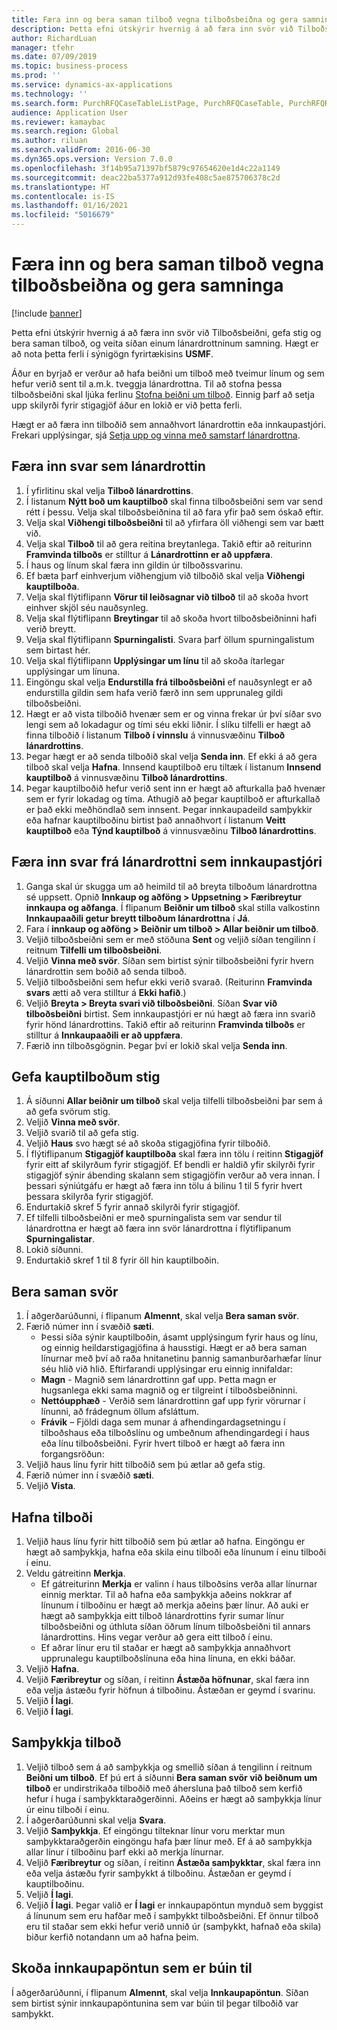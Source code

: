 ```yaml
---
title: Færa inn og bera saman tilboð vegna tilboðsbeiðna og gera samninga
description: Þetta efni útskýrir hvernig á að færa inn svör við Tilboðsbeiðni, gefa stig og bera saman tilboð, og veita síðan einum lánardrottninum samning.
author: RichardLuan
manager: tfehr
ms.date: 07/09/2019
ms.topic: business-process
ms.prod: ''
ms.service: dynamics-ax-applications
ms.technology: ''
ms.search.form: PurchRFQCaseTableListPage, PurchRFQCaseTable, PurchRFQReplyTable, PurchRFQCompare, PurchRFQEditLines, PurchRFQEditLinesParameters, PurchTable, PurchTablePart, PurchRFQCompareLinePrices, PurchRFQCompareRFQ
audience: Application User
ms.reviewer: kamaybac
ms.search.region: Global
ms.author: riluan
ms.search.validFrom: 2016-06-30
ms.dyn365.ops.version: Version 7.0.0
ms.openlocfilehash: 3f14b95a71397bf5879c97654620e1d4c22a1149
ms.sourcegitcommit: deac22ba5377a912d93fe408c5ae875706378c2d
ms.translationtype: HT
ms.contentlocale: is-IS
ms.lasthandoff: 01/16/2021
ms.locfileid: "5016679"
---
```

# <a name="enter-and-compare-rfq-bids-and-award-contracts"></a>Færa inn og bera saman tilboð vegna tilboðsbeiðna og gera samninga

[!include [banner](../../includes/banner.md)]

Þetta efni útskýrir hvernig á að færa inn svör við Tilboðsbeiðni, gefa stig og bera saman tilboð, og veita síðan einum lánardrottninum samning. Hægt er að nota þetta ferli í sýnigögn fyrirtækisins **USMF**.

Áður en byrjað er verður að hafa beiðni um tilboð með tveimur línum og sem hefur verið sent til a.m.k. tveggja lánardrottna. Til að stofna þessa tilboðsbeiðni skal ljúka ferlinu [Stofna beiðni um tilboð](create-request-quotation.md). Einnig þarf að setja upp skilyrði fyrir stigagjöf áður en lokið er við þetta ferli.

Hægt er að færa inn tilboðið sem annaðhvort lánardrottin eða innkaupastjóri. Frekari upplýsingar, sjá [Setja upp og vinna með samstarf lánardrottna](../set-up-maintain-vendor-collaboration.md).

## <a name="enter-a-reply-as-a-vendor"></a>Færa inn svar sem lánardrottin

1. Í yfirlitinu skal velja **Tilboð lánardrottins**.
2. Í listanum **Nýtt boð um kauptilboð** skal finna tilboðsbeiðni sem var send rétt í þessu. Velja skal tilboðsbeiðnina til að fara yfir það sem óskað eftir.
3. Velja skal **Viðhengi tilboðsbeiðni** til að yfirfara öll viðhengi sem var bætt við.
4. Velja skal **Tilboð** til að gera reitina breytanlega. Takið eftir að reiturinn **Framvinda tilboðs** er stilltur á **Lánardrottinn er að uppfæra**.
5. Í haus og línum skal færa inn gildin úr tilboðssvarinu.
6. Ef bæta þarf einhverjum viðhengjum við tilboðið skal velja **Viðhengi kauptilboða**.
7. Velja skal flýtiflipann **Vörur til leiðsagnar við tilboð** til að skoða hvort einhver skjöl séu nauðsynleg.
8. Velja skal flýtiflipann **Breytingar** til að skoða hvort tilboðsbeiðninni hafi verið breytt.
9. Velja skal flýtiflipann **Spurningalisti**. Svara þarf öllum spurningalistum sem birtast hér.
10. Velja skal flýtiflipann **Upplýsingar um línu** til að skoða ítarlegar upplýsingar um línuna.
11. Eingöngu skal velja **Endurstilla frá tilboðsbeiðni** ef nauðsynlegt er að endurstilla gildin sem hafa verið færð inn sem upprunaleg gildi tilboðsbeiðni.
12. Hægt er að vista tilboðið hvenær sem er og vinna frekar úr því síðar svo lengi sem að lokadagur og tími séu ekki liðnir. Í slíku tilfelli er hægt að finna tilboðið í listanum **Tilboð í vinnslu** á vinnusvæðinu **Tilboð lánardrottins**.
13. Þegar hægt er að senda tilboðið skal velja **Senda inn**. Ef ekki á að gera tilboð skal velja **Hafna**. Innsend kauptilboð eru tiltæk í listanum **Innsend kauptilboð** á vinnusvæðinu **Tilboð lánardrottins**.  
14. Þegar kauptilboðið hefur verið sent inn er hægt að afturkalla það hvenær sem er fyrir lokadag og tíma. Athugið að þegar kauptilboð er afturkallað er það ekki meðhöndlað sem innsent. Þegar innkaupadeild samþykkir eða hafnar kauptilboðinu birtist það annaðhvort í listanum **Veitt kauptilboð** eða **Týnd kauptilboð** á vinnusvæðinu **Tilboð lánardrottins**.  

## <a name="enter-a-reply-from-a-vendor-as-a-procurement-professional"></a>Færa inn svar frá lánardrottni sem innkaupastjóri

1. Ganga skal úr skugga um að heimild til að breyta tilboðum lánardrottna sé uppsett. Opnið **Innkaup og aðföng \> Uppsetning \> Færibreytur innkaupa og aðfanga**. Í flipanum **Beiðnir um tilboð** skal stilla valkostinn **Innkaupaaðili getur breytt tilboðum lánardrottna** í **Já**.
2. Fara í **innkaup og aðföng \> Beiðnir um tilboð \> Allar beiðnir um tilboð**.
3. Veljið tilboðsbeiðni sem er með stöðuna **Sent** og veljið síðan tengilinn í reitnum **Tilfelli um tilboðsbeiðni**.
4. Veljið **Vinna með svör**. Síðan sem birtist sýnir tilboðsbeiðni fyrir hvern lánardrottin sem boðið að senda tilboð.
5. Veljið tilboðsbeiðni sem hefur ekki verið svarað. (Reiturinn **Framvinda svars** ætti að vera stilltur á **Ekki hafið**.)
6. Veljið **Breyta \> Breyta svari við tilboðsbeiðni**. Síðan **Svar við tilboðsbeiðni** birtist. Sem innkaupastjóri er nú hægt að færa inn svarið fyrir hönd lánardrottins. Takið eftir að reiturinn **Framvinda tilboðs** er stilltur á **Innkaupaaðili er að uppfæra**.  
7. Færið inn tilboðsgögnin. Þegar því er lokið skal velja **Senda inn**.

## <a name="score-the-bids"></a>Gefa kauptilboðum stig

1. Á síðunni **Allar beiðnir um tilboð** skal velja tilfelli tilboðsbeiðni þar sem á að gefa svörum stig.
2. Veljið **Vinna með svör**.
3. Veljið svarið til að gefa stig.
4. Veljið **Haus** svo hægt sé að skoða stigagjöfina fyrir tilboðið.
5. Í flýtiflipanum **Stigagjöf kauptilboða** skal færa inn tölu í reitinn **Stigagjöf** fyrir eitt af skilyrðum fyrir stigagjöf. Ef bendli er haldið yfir skilyrði fyrir stigagjöf sýnir ábending skalann sem stigagjöfin verður að vera innan. Í þessari sýniútgáfu er hægt að færa inn tölu á bilinu 1 til 5 fyrir hvert þessara skilyrða fyrir stigagjöf.  
6. Endurtakið skref 5 fyrir annað skilyrði fyrir stigagjöf.
7. Ef tilfelli tilboðsbeiðni er með spurningalista sem var sendur til lánardrottna er hægt að færa inn svör lánardrottna í flýtiflipanum **Spurningalistar**.
8. Lokið síðunni.
9. Endurtakið skref 1 til 8 fyrir öll hin kauptilboðin.

## <a name="compare-the-replies"></a>Bera saman svör

1. Í aðgerðarúðunni, í flipanum **Almennt**, skal velja **Bera saman svör**.
2. Færið númer inn í svæðið **sæti**.  
    - Þessi síða sýnir kauptilboðin, ásamt upplýsingum fyrir haus og línu, og einnig heildarstigagjöfina á hausstigi. Hægt er að bera saman línurnar með því að raða hnitanetinu þannig samanburðarhæfar línur séu hlið við hlið. Eftirfarandi upplýsingar eru einnig innifaldar:
    - **Magn** - Magnið sem lánardrottinn gaf upp. Þetta magn er hugsanlega ekki sama magnið og er tilgreint í tilboðsbeiðninni.
    - **Nettóupphæð** - Verðið sem lánardrottinn gaf upp fyrir vörurnar í línunni, að frádegnum öllum afsláttum.
    - **Frávik** – Fjöldi daga sem munar á afhendingardagsetningu í tilboðshaus eða tilboðslínu og umbeðnum afhendingardegi í haus eða línu tilboðsbeiðni. Fyrir hvert tilboð er hægt að færa inn forgangsröðun:  
3. Veljið haus línu fyrir hitt tilboðið sem þú ætlar að gefa stig.
4. Færið númer inn í svæðið **sæti**.
5. Veljið **Vista**.

## <a name="reject-a-bid"></a>Hafna tilboði

1. Veljið haus línu fyrir hitt tilboðið sem þú ætlar að hafna. Eingöngu er hægt að samþykkja, hafna eða skila einu tilboði eða línunum í einu tilboði í einu.
2. Veldu gátreitinn **Merkja**.  
    - Ef gátreiturinn **Merkja** er valinn í haus tilboðsins verða allar línurnar einnig merktar. Til að hafna eða samþykkja aðeins nokkrar af línunum í tilboðinu er hægt að merkja aðeins þær línur. Að auki er hægt að samþykkja eitt tilboð lánardrottins fyrir sumar línur tilboðsbeiðni og úthluta síðan öðrum línum tilboðsbeiðni til annars lánardrottins. Hins vegar verður að gera eitt tilboð í einu.  
    - Ef aðrar línur eru til staðar er hægt að samþykkja annaðhvort upprunalegu kauptilboðslínuna eða hina línuna, en ekki báðar.  
3. Veljið **Hafna**.
4. Veljið **Færibreytur** og síðan, í reitinn **Ástæða höfnunar**, skal færa inn eða velja ástæðu fyrir höfnun á tilboðinu. Ástæðan er geymd í svarinu.  
5. Veljið **Í lagi**.
6. Veljið **Í lagi**.

## <a name="accept-a-bid"></a>Samþykkja tilboð

1. Veljið tilboð sem á að samþykkja og smellið síðan á tengilinn í reitnum **Beiðni um tilboð**. Ef þú ert á síðunni **Bera saman svör við beiðnum um tilboð** er undirstrikaða tilboðið með áhersluna það tilboð sem kerfið hefur í huga í samþykktaraðgerðinni. Aðeins er hægt að samþykkja línur úr einu tilboði í einu.  
2. Í aðgerðarúðunni skal velja **Svara**.
3. Veljið **Samþykkja**. Ef eingöngu tilteknar línur voru merktar mun samþykktaraðgerðin eingöngu hafa þær línur með. Ef á að samþykkja allar línur í tilboðinu þarf ekki að merkja línurnar.  
4. Veljið **Færibreytur** og síðan, í reitinn **Ástæða samþykktar**, skal færa inn eða velja ástæðu fyrir samþykkt á tilboðinu. Ástæðan er geymd í kauptilboðinu.  
5. Veljið **Í lagi**.
6. Veljið **Í lagi**. Þegar valið er **Í lagi** er innkaupapöntun mynduð sem byggist á línunum sem eru hafðar með í samþykkt tilboðsbeiðni. Ef önnur tilboð eru til staðar sem ekki hefur verið unnið úr (samþykkt, hafnað eða skila) biður kerfið notandann um að hafna þeim.  

## <a name="view-the-purchase-order-that-is-generated"></a>Skoða innkaupapöntun sem er búin til

Í aðgerðarúðunni, í flipanum **Almennt**, skal velja **Innkaupapöntun**. Síðan sem birtist sýnir innkaupapöntunina sem var búin til þegar tilboðið var samþykkt.
